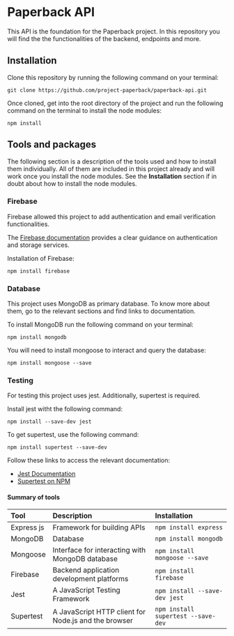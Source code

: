 # Paperback API

This API is the foundation for the Paperback project. In this repository you will find the the functionalities of the backend, endpoints and more.

## Installation

Clone this repository by running the following command on your terminal:

```
git clone https://github.com/project-paperback/paperback-api.git
```

Once cloned, get into the root directory of the project and run the following command on the terminal to install the node modules:

```
npm install
```

## Tools and packages

The following section is a description of the tools used and how to install them individually. All of them are included in this project already and will work once you install the node modules. See the **Installation** section if in doubt about how to install the node modules.

### Firebase  
Firebase allowed this project to add authentication and email verification functionalities.

The [Firebase documentation](https://firebase.google.com/docs/build) provides a clear guidance on authentication and storage services.

Installation of Firebase:

```
npm install firebase
```

### Database
This project uses MongoDB as primary database. To know more about them, go to the relevant sections and find links to documentation.

To install MongoDB run the following command on your terminal:

```
npm install mongodb
```

You will need to install mongoose to interact and query the database:

```
npm install mongoose --save
```

### Testing  
For testing this project uses jest. Additionally, supertest is required.

Install jest witht the following command:

```
npm install --save-dev jest
```

To get supertest, use the following command:

```
npm install supertest --save-dev
```

Follow these links to access the relevant documentation:

- [Jest Documentation](https://jestjs.io/docs/getting-started)
- [Supertest on NPM](https://www.npmjs.com/package/supertest)

#### Summary of tools

| Tool       | Description                                          | Installation                       |
| :--------- | :--------------------------------------------------- | :--------------------------------- |
| Express js | Framework for building APIs                          | `npm install express`              |
| MongoDB    | Database                                             | `npm install mongodb`              |
| Mongoose   | Interface for interacting with MongoDB database      | `npm install mongoose --save`      |
| Firebase   | Backend application development platforms            | `npm install firebase`             |
| Jest       | A JavaScript Testing Framework                       | `npm install --save-dev jest`      |
| Supertest  | A JavaScript HTTP client for Node.js and the browser | `npm install supertest --save-dev` |
